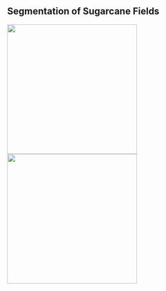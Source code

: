 ## Segmentation of Sugarcane Fields
<img src="https://github.com/MananKabra/Precision-Agriculture/assets/89775656/bcacdf6c-4622-4fb3-bb49-f8e561bed314" width="300"/>
<img src="https://github.com/MananKabra/Precision-Agriculture/assets/89775656/a96e8d88-a55d-4b81-9521-bf4a3c100c78" width="300"/>

